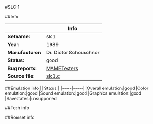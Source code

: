 #SLC-1

##Info

||Info|
|-----|-----|
|**Setname:**|slc1
|**Year:**|1989
|**Manufacturer:**|Dr. Dieter Scheuschner
|**Status:**|good
|**Bug reports:**|[MAMETesters](http://mametesters.org/view_all_set.php?type=1&temporary=y&search=slc1.c)
|**Source file:**|[slc1.c](https://github.com/mamedev/mame/blob/master/src/mess/drivers/slc1.c)

##Emulation info
|| Status |
|-----|-----|
|Overall emulation:|good
|Color emulation:|good
|Sound emulation:|good
|Graphics emulation:|good
|Savestates:|unsupported

##Tech info

##Romset info

<!--- START OF EDITED COMMENT DO NOT TOUCH TEXT ABOVE-->
